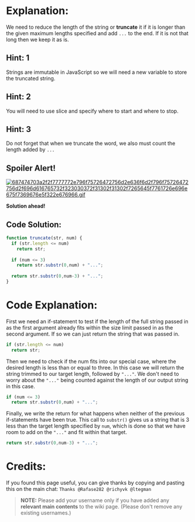 # Explanation:
We need to reduce the length of the string or **truncate** it if it is longer than the given maximum lengths specified and add `...` to the end. If it is not that long then we keep it as is.

## Hint: 1
Strings are immutable in JavaScript so we will need a new variable to store the truncated string.

## Hint: 2
You will need to use slice and specify where to start and where to stop.

## Hint: 3
Do not forget that when we truncate the word, we also must count the length added by `...`

## Spoiler Alert!
[![687474703a2f2f7777772e796f75726472756d2e636f6d2f796f75726472756d2f696d616765732f323030372f31302f31302f7265645f7761726e696e675f7369676e5f322e676966.gif](https://files.gitter.im/FreeCodeCamp/Wiki/nlOm/thumb/687474703a2f2f7777772e796f75726472756d2e636f6d2f796f75726472756d2f696d616765732f323030372f31302f31302f7265645f7761726e696e675f7369676e5f322e676966.gif)](https://files.gitter.im/FreeCodeCamp/Wiki/nlOm/687474703a2f2f7777772e796f75726472756d2e636f6d2f796f75726472756d2f696d616765732f323030372f31302f31302f7265645f7761726e696e675f7369676e5f322e676966.gif)

**Solution ahead!**

## Code Solution:

```js
function truncate(str, num) {
  if (str.length <= num)
    return str;
  
  if (num <= 3)
    return str.substr(0,num) + "...";
  
  return str.substr(0,num-3) + "...";
}
```

# Code Explanation:
First we need an if-statement to test if the length of the full string passed in as the first argument already fits within the size limit passed in as the second argument. If so we can just return the string that was passed in.

```js
if (str.length <= num)
  return str;
```

Then we need to check if the num fits into our special case, where the desired length is less than or equal to three. In this case we will return the string trimmed to our target length, followed by `"..."`. We don't need to worry about the `"..."` being counted against the length of our output string in this case.

```js
if (num <= 3)
  return str.substr(0,num) + "...";
```

Finally, we write the return for what happens when neither of the previous if-statements have been true. This call to `substr()` gives us a string that is 3 less than the target length specified by `num`, which is done so that we have room to add on the `"..."` and fit within that target.

```js
return str.substr(0,num-3) + "...";
```

# Credits:
If you found this page useful, you can give thanks by copying and pasting this on the main chat: `Thanks @Rafase282 @richyvk @ltegman`

> **NOTE:** Please add your username only if you have added any **relevant main contents** to the wiki page. (Please don't remove any existing usernames.)
